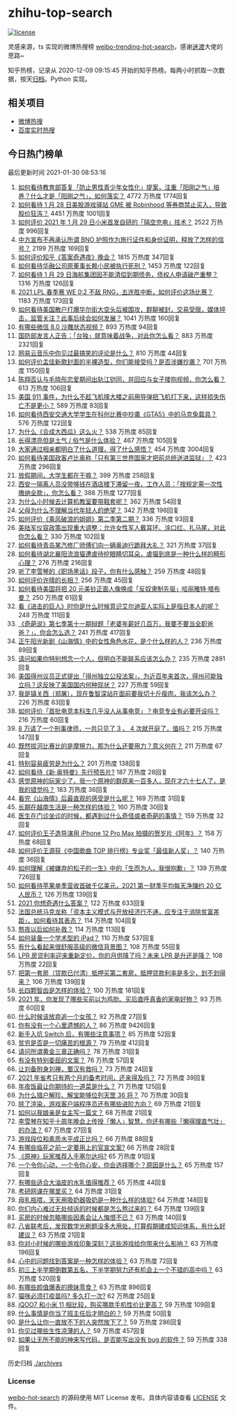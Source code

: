 # zhihu-top-search

[![license](https://img.shields.io/github/license/Arrackisarookie/zhihu-top-search)](https://github.com/Arrackisarookie/zhihu-top-search/blob/master/LICENSE)

灵感来源，ts 实现的微博热搜榜 [weibo-trending-hot-search](https://github.com/justjavac/weibo-trending-hot-search)，感谢[迷渡](https://github.com/justjavac)大佬的思路~

知乎热榜，记录从 2020-12-09 09:15:45 开始的知乎热榜。每两小时抓取一次数据，按天[归档](./archives)。Python 实现。

## 相关项目
+ [微博热搜](https://github.com/Arrackisarookie/weibo-hot-search)
+ [百度实时热搜](https://github.com/Arrackisarookie/baidu-hot-search)

## 今日热门榜单

<!-- Rank Begin -->

最后更新时间 2021-01-30 08:53:16

1. [如何看待教育部答复「防止男性青少年女性化」提案，注重「阳刚之气」培养？什么才是「阳刚之气」，如何落实？](https://www.zhihu.com/question/441805437) 4772 万热度 1774回复
1. [如何看待 1 月 28 日美股游戏驿站 GME 被 Robinhood 等券商禁止买入，导致股价狂泻？](https://www.zhihu.com/question/441757711) 4451 万热度 1001回复
1. [如何评价 2021 年 1 月 29 日小米首发自研的「隔空充电」技术？](https://www.zhihu.com/question/441717173) 2522 万热度 996回复
1. [中方宣布不再承认所谓 BNO 护照作为旅行证件和身份证明，释放了怎样的信号？](https://www.zhihu.com/question/441839927) 2199 万热度 169回复
1. [如何评价知乎《答案奇遇夜》晚会？](https://www.zhihu.com/question/441882176) 1815 万热度 347回复
1. [如何看待华融公司原董事长赖小民被执行死刑？](https://www.zhihu.com/question/441864413) 1453 万热度 122回复
1. [如何看待 1 月 29 日海航集团因不能清偿到期债务，债权人申请破产重整？](https://www.zhihu.com/question/441857956) 1316 万热度 126回复
1. [2021 LPL 春季赛 WE 0:2 不敌 RNG，五连胜中断，如何评价这场比赛？](https://www.zhihu.com/question/441873567) 1183 万热度 173回复
1. [如何看待美国散户打爆华尔街大空头后被围攻，群聊被封，交易受限，媒体抨击，监管关注？此事后续会如何发展？](https://www.zhihu.com/question/441784921) 1041 万热度 160回复
1. [有哪些微信 8.0 沙雕状态视频？](https://www.zhihu.com/question/441157372) 893 万热度 94回复
1. [国防部发言人正告：「台独」就意味着战争，对此你怎么看？](https://www.zhihu.com/question/441675150) 883 万热度 2321回复
1. [网易云音乐中你见过最搞笑的评论是什么？](https://www.zhihu.com/question/66822815) 810 万热度 44回复
1. [如何评价孟佳新歌封面的半裸造型，你们能接受吗？是否涉嫌抄袭？](https://www.zhihu.com/question/441630051) 701 万热度 1150回复
1. [陈翔否认与毛晓彤恋爱期间出轨江铠同，并回应与女子搂抱视频，你怎么看？](https://www.zhihu.com/question/441929214) 613 万热度 106回复
1. [美国 911 事件，为什么不趁飞机撞大楼之前用导弹把飞机打下来，这样损失伤亡不是更小？](https://www.zhihu.com/question/440417070) 589 万热度 83回复
1. [如何看待西安交通大学学生在科创比赛中抄袭《GTA5》中的马克兔载具？](https://www.zhihu.com/question/441404733) 576 万热度 122回复
1. [为什么《合成大西瓜》这么火？](https://www.zhihu.com/question/440976139) 538 万热度 85回复
1. [长得漂亮但是土气 / 俗气是什么体验？](https://www.zhihu.com/question/60012869) 467 万热度 105回复
1. [大家通过相亲都明白了什么道理，得了什么感悟？](https://www.zhihu.com/question/23605963) 454 万热度 3004回复
1. [如何看待美国政客卢比奥称「只有第三世界国家才把前总统送进监狱」？](https://www.zhihu.com/question/441722688) 423 万热度 296回复
1. [放假期间，大学生都在干嘛？](https://www.zhihu.com/question/441209121) 399 万热度 258回复
1. [西安一隔离人员没带够钱在酒店楼下滞留一夜，工作人员：「按规定需一次性缴纳全款」，你怎么看？](https://www.zhihu.com/question/441416399) 388 万热度 1277回复
1. [为什么小时候去计算机教室要带鞋套呢？](https://www.zhihu.com/question/441084170) 362 万热度 54回复
1. [父母为什么不理解当代年轻人的绝望？](https://www.zhihu.com/question/441447552) 342 万热度 198回复
1. [如何评价《乘风破浪的姐姐》第二季第二期？](https://www.zhihu.com/question/441806923) 336 万热度 93回复
1. [美陆军仪容政策出现重大调整：允许女性军人戴耳环、涂口红、扎马尾，对此你怎么看？](https://www.zhihu.com/question/441618494) 330 万热度 102回复
1. [如何看待青岛某汽修厂师傅们向一辆奥迪行跪拜大礼？](https://www.zhihu.com/question/441684451) 321 万热度 37回复
1. [如何看待湖北襄阳流浪猫遭虐待挖眼睛切耳朵，虐猫到底是一种什么样的畸形心理？](https://www.zhihu.com/question/441796487) 276 万热度 216回复
1. [听了李雪琴的《职场黑话》段子，你有什么感触？](https://www.zhihu.com/question/441887278) 259 万热度 48回复
1. [如何评价许晴的长相？](https://www.zhihu.com/question/30171889) 256 万热度 45回复
1. [如何看待美国将把 20 元美钞正面人像换成「反奴隶制先驱」哈丽雅特·塔布曼？](https://www.zhihu.com/question/441615305) 250 万热度 61回复
1. [看《进击的巨人》时你是什么时候意识艾尔迪亚人实际上是指日本人的呢？](https://www.zhihu.com/question/440895597) 248 万热度 111回复
1. [《奇葩说》第七季第十一期辩题「老婆年薪好几百万，我要不要当全职爸爸？」，你会怎么选？](https://www.zhihu.com/question/440847822) 241 万热度 417回复
1. [正午阳光新剧《山海情》中的女性角色水花，是个什么样的人？](https://www.zhihu.com/question/439948186) 236 万热度 89回复
1. [请问如果你特别想念一个人，但明白不能联系应该怎么办？](https://www.zhihu.com/question/421381278) 235 万热度 2891回复
1. [美国得州议员正式提出「得州独立公投法案」，为近百年来首次，得州可能独立吗？这反映了美国国内何种现状？](https://www.zhihu.com/question/441805034) 227 万热度 59回复
1. [我是镇关西（郑屠），现在鲁智深站在面前要我切十斤瘦肉，我该怎么办？](https://www.zhihu.com/question/439475315) 226 万热度 63回复
1. [如何评价「首批电竞本科生几乎没人从事电竞」？电竞专业有必要开设吗？](https://www.zhihu.com/question/441651301) 216 万热度 60回复
1. [8 万请了一个刑事律师，一共只见了 3 、 4 次就开庭了，值吗？](https://www.zhihu.com/question/440415148) 215 万热度 147回复
1. [既然拔河比赛比的是摩擦力，那为什么还要用力？意义何在？](https://www.zhihu.com/question/440983467) 211 万热度 67回复
1. [特别容易疲劳是为什么？](https://www.zhihu.com/question/20411759) 201 万热度 138回复
1. [如何看待《新·奥特曼》先行预告片?](https://www.zhihu.com/question/441795353) 187 万热度 28回复
1. [感觉原神的玩家少了，我一个原神的群原来一百多人，现在才六十七人了，是我的错觉吗？](https://www.zhihu.com/question/440923896) 183 万热度 36回复
1. [看完《山海情》后最直观的感受是什么呢？](https://www.zhihu.com/question/441207868) 169 万热度 31回复
1. [长期在越南生活是一种怎样的体验？](https://www.zhihu.com/question/439901478) 160 万热度 30回复
1. [医生在门诊坐诊的时候，都遇到过什么奇怪或者奇葩的事情？](https://www.zhihu.com/question/438747035) 159 万热度 32回复
1. [如何评价王子逸导演用 iPhone 12 Pro Max 拍摄的贺岁片《阿年》？](https://www.zhihu.com/question/441782238) 158 万热度 68回复
1. [如何评价王源获《中国歌曲 TOP 排行榜》专业奖「最佳新人奖」？](https://www.zhihu.com/question/441882492) 140 万热度 36回复
1. [如何理解《被嫌弃的松子的一生》中的「生而为人，我很抱歉」？](https://www.zhihu.com/question/20731248) 139 万热度 726回复
1. [如何看待苹果单季营收首破千亿美元，2021 第一财季平均每天净赚约 20 亿人民币？](https://www.zhihu.com/question/441660909) 126 万热度 139回复
1. [2021 你想奇遇什么答案？](https://www.zhihu.com/question/441083145) 122 万热度 633回复
1. [法国总统马克龙称「资本主义模式与开放经济行不通，应专注于消除贫富差距」，如何看待其表态？](https://www.zhihu.com/question/441650862) 114 万热度 104回复
1. [熬夜以后如何补救？](https://www.zhihu.com/question/282097882) 114 万热度 113回复
1. [如何装备一个学术型的 iPad？](https://www.zhihu.com/question/22578656) 110 万热度 537回复
1. [有什么看起来很舒服高级的微信背景图？](https://www.zhihu.com/question/414863360) 108 万热度 55回复
1. [LPR 房贷利率迎来重新定价，你的月供降了吗？未来 LPR 是升还是降？](https://www.zhihu.com/question/438108136) 108 万热度 22回复
1. [把第一套房（贷款已付清）抵押买第二套房，抵押贷款利率是多少，划不划得来？](https://www.zhihu.com/question/434262887) 106 万热度 139回复
1. [长四颗智齿是怎样的体验？](https://www.zhihu.com/question/342153420) 100 万热度 181回复
1. [2021 年，你发现了哪些买前以为鸡肋、买后直呼真香的家电好物？](https://www.zhihu.com/question/439261537) 93 万热度 60回复
1. [什么时候该放弃追一个女孩？](https://www.zhihu.com/question/295186962) 92 万热度 27回复
1. [你有没有一个心里遗憾的人？](https://www.zhihu.com/question/375262806) 86 万热度 9426回复
1. [新手入坑 Switch 后，有哪些注意事项？](https://www.zhihu.com/question/304137393) 85 万热度 52回复
1. [贫穷是否是一切痛苦的根源？](https://www.zhihu.com/question/304960873) 79 万热度 412回复
1. [请问所谓黄金三章正确吗？](https://www.zhihu.com/question/63109339) 78 万热度 31回复
1. [有没有特别委屈的文案？](https://www.zhihu.com/question/440934709) 76 万热度 57回复
1. [让刘备附身刘禅，蜀汉有救吗？](https://www.zhihu.com/question/438859058) 73 万热度 24回复
1. [2021 年省考只有两个月的备考时间，还来得及吗？](https://www.zhihu.com/question/440910903) 72 万热度 39回复
1. [年夜饭最让你期待的一道菜是什么？](https://www.zhihu.com/question/441803529) 71 万热度 125回复
1. [为什么猎户解珍、解宝能够位列天罡 36 将？](https://www.zhihu.com/question/40622786) 70 万热度 30回复
1. [除了渲染，游戏客户端程序员还有哪些进阶方向？](https://www.zhihu.com/question/433768405) 69 万热度 21回复
1. [如何以我娘亲是女主写一篇文？](https://www.zhihu.com/question/421762079) 68 万热度 21回复
1. [李雪琴在知乎十周年晚会上传授「懒人」智慧，你还有哪些「懒得理直气壮」的办法？](https://www.zhihu.com/question/441670007) 67 万热度 27回复
1. [游戏段位和素质水平成正比吗？](https://www.zhihu.com/question/440913620) 66 万热度 88回复
1. [有哪些临死之前一定要用上的官宣文案?](https://www.zhihu.com/question/441535376) 66 万热度 28回复
1. [《原神》玩家推荐入手塞尔达吗?](https://www.zhihu.com/question/441332042) 65 万热度 91回复
1. [一个令你心动，一个令你心安，你会选择哪个？原因是什么？](https://www.zhihu.com/question/441385194) 65 万热度 157回复
1. [有哪些适合大油皮的水乳值得推荐？](https://www.zhihu.com/question/293383977) 65 万热度 44回复
1. [考研网课在哪里买？](https://www.zhihu.com/question/265961113) 64 万热度 31回复
1. [母乳瓶喂，天天用吸奶器吸奶是一种什么样的体验?](https://www.zhihu.com/question/335506557) 64 万热度 148回复
1. [你们内心难过无处倾诉的时候都是怎么熬过来的？](https://www.zhihu.com/question/441224505) 64 万热度 139回复
1. [买房的时候忽略哪些因素会让人悔恨不已？](https://www.zhihu.com/question/27388582) 63 万热度 140回复
1. [八省联考后，发现数学光刷题没多大用处，打算假期建成知识体系，有什么好建议？](https://www.zhihu.com/question/441150865) 63 万热度 21回复
1. [你对小时候的哪些游戏印象深刻？这些游戏给你带来什么影响？](https://www.zhihu.com/question/47250204) 63 万热度 196回复
1. [心中的问题找到答案是一种怎样的体验？](https://www.zhihu.com/question/439092405) 63 万热度 72回复
1. [初三上半学期倒数第五名，下半学期努力还有机会上一个不错的高中吗？](https://www.zhihu.com/question/441521060) 63 万热度 520回复
1. [有哪些颜值爆表的撩妹零食？](https://www.zhihu.com/question/41594591) 63 万热度 896回复
1. [猫咪必须打疫苗吗? 多久打一次?](https://www.zhihu.com/question/358921782) 62 万热度 25回复
1. [iQOO7 和小米 11 相比较，购买哪款手机性价比更高？](https://www.zhihu.com/question/438938026) 59 万热度 109回复
1. [什么事情是你当了班主任后才明白的？](https://www.zhihu.com/question/279630553) 59 万热度 50回复
1. [是什么让你一直放不下的人突然放下了？](https://www.zhihu.com/question/440355862) 59 万热度 286回复
1. [你见过哪些生性凉薄的人？](https://www.zhihu.com/question/429319229) 59 万热度 457回复
1. [如果让无所不能的神来写代码，是否能写出没有 bug 的软件？](https://www.zhihu.com/question/435533536) 59 万热度 338回复
<!-- Rank End -->

历史归档 [./archives](./archives)

### License

[weibo-hot-search](https://github.com/Arrackisarookie/zhihu-top-search) 的源码使用 MIT License 发布。具体内容请查看 [LICENSE](./LICENSE) 文件。
